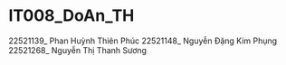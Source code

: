 # IT008_DoAn_TH
22521139_ Phan Huỳnh Thiên Phúc 22521148_ Nguyễn Đặng Kim Phụng 22521268_ Nguyễn Thị Thanh Sương
